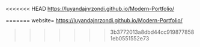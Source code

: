 <<<<<<< HEAD
https://luyandajnrzondi.github.io/Modern-Portfolio/


            
=======
website= https://luyandajnrzondi.github.io/Modern-Portfolio/
>>>>>>> 3b3772013a8dbd44cc9198778581eb0551552e73
